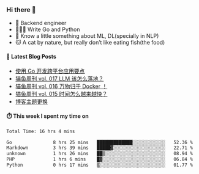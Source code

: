 ### Hi there 👋

- 🔧 Backend engineer
- 👨🏻‍💻 Write Go and Python
- 🔭 Know a little something about ML, DL(specially in NLP)
- 🐱 A cat by nature, but really don’t like eating fish(the food)

#### 📖 Latest Blog Posts
<!-- BLOG-POST-LIST:START -->
- [使用 Go 开发跨平台应用要点](https://ameow.xyz/archives/go-multiplatform-takeaways)
- [猫鱼周刊 vol. 017 LLM 该怎么落地？](https://ameow.xyz/archives/weekly-017)
- [猫鱼周刊 vol. 016 万物归于 Docker ！](https://ameow.xyz/archives/weekly-016)
- [猫鱼周刊 vol. 015 时间怎么越来越快？](https://ameow.xyz/archives/weekly-015)
- [博客主题更换](https://ameow.xyz/archives/bo-ke-zhu-ti-geng-huan)
<!-- BLOG-POST-LIST:END -->

#### ⏱️ This week I spent my time on
<!--START_SECTION:waka-->

```txt
Total Time: 16 hrs 4 mins

Go               8 hrs 25 mins   █████████████░░░░░░░░░░░░   52.36 %
Markdown         3 hrs 39 mins   █████▓░░░░░░░░░░░░░░░░░░░   22.71 %
unknown          1 hrs 26 mins   ██▒░░░░░░░░░░░░░░░░░░░░░░   08.94 %
PHP              1 hrs 6 mins    █▓░░░░░░░░░░░░░░░░░░░░░░░   06.84 %
Python           0 hrs 17 mins   ▒░░░░░░░░░░░░░░░░░░░░░░░░   01.77 %
```

<!--END_SECTION:waka-->

<!--
**LeslieLeung/LeslieLeung** is a ✨ _special_ ✨ repository because its `README.md` (this file) appears on your GitHub profile.

Here are some ideas to get you started:

- 🔭 I’m currently working on ...
- 🌱 I’m currently learning ...
- 👯 I’m looking to collaborate on ...
- 🤔 I’m looking for help with ...
- 💬 Ask me about ...
- 📫 How to reach me: ...
- 😄 Pronouns: ...
- ⚡ Fun fact: ...
-->
